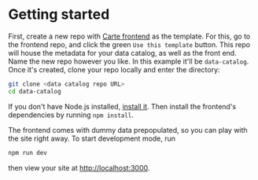 # Getting started

First, create a new repo with [Carte frontend](https://github.com/carte-data/carte-frontend) as the template. For this, go to the frontend repo, and click the green `Use this template` button. This repo will house the metadata for your data catalog, as well as the front end. Name the new repo however you like. In this example it'll be `data-catalog`. Once it's created, clone your repo locally and enter the directory:
```sh
git clone <data catalog repo URL>
cd data-catalog
```

If you don't have Node.js installed, [install it](https://nodejs.org/). Then install the frontend's dependencies by running `npm install`.

The frontend comes with dummy data prepopulated, so you can play with the site right away. To start development mode, run
```sh
npm run dev
```
then view your site at [http://localhost:3000](http://localhost:3000).
